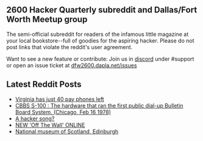 ## 2600 Hacker Quarterly subreddit and Dallas/Fort Worth Meetup group
The semi-official subreddit for readers of the infamous little magazine at your local bookstore--full of goodies for the aspiring hacker. Please do not post links that violate the reddit's user agreement.

Want to see a new feature or contribute: 
Join us in [discord](https://dfw2600.dapla.net/chat) under #support or open an issue ticket at [dfw2600.dapla.net/issues](https://dfw2600.dapla.net/issues)

## Latest Reddit Posts
<!-- BLOG-POST-LIST:START -->
- [Virginia has just 40 pay phones left](https://www.reddit.com/r/2600/comments/13r4ztn/virginia_has_just_40_pay_phones_left/)
- [CBBS S-100 : The hardware that ran the first public dial-up Bulletin Board System. (Chicago, Feb 16 1978)](https://www.reddit.com/r/2600/comments/13qrps9/cbbs_s100_the_hardware_that_ran_the_first_public/)
- [A hacker song?](https://www.reddit.com/r/2600/comments/13qmhbi/a_hacker_song/)
- [NEW 'Off The Wall' ONLINE](https://2600.com/wall/23-05-2023)
- [National museum of Scotland, Edinburgh](https://www.reddit.com/r/2600/comments/13jw9k2/national_museum_of_scotland_edinburgh/)
<!-- BLOG-POST-LIST:END -->
